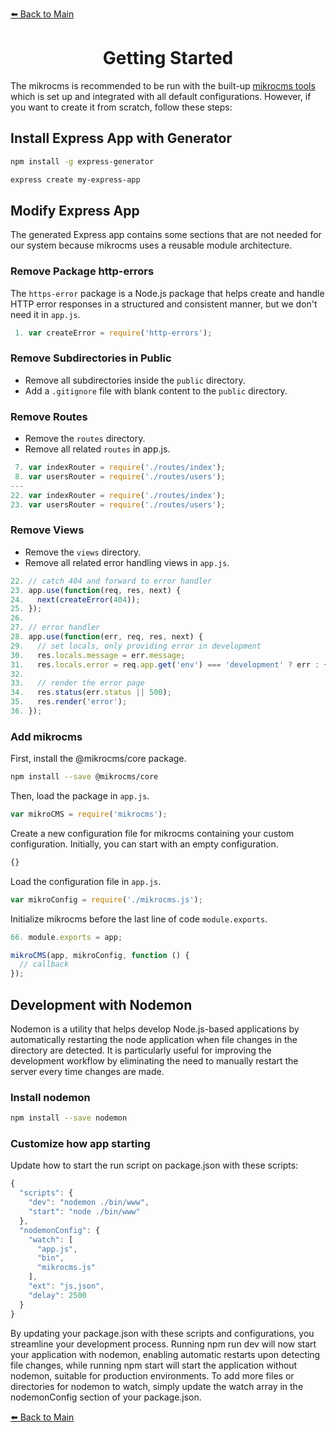 [⬅️ Back to Main](../README.md)

<h1 align="center">Getting Started</h1>

The mikrocms is recommended to be run with the built-up [mikrocms tools](https://github.com/mikrocms/mikrocms) which is set up and integrated with all default configurations. However, if you want to create it from scratch, follow these steps:

## Install Express App with Generator

```sh
npm install -g express-generator
```

```sh
express create my-express-app
```

## Modify Express App

The generated Express app contains some sections that are not needed for our system because mikrocms uses a reusable module architecture.

### Remove Package http-errors

The `https-error` package is a Node.js package that helps create and handle HTTP error responses in a structured and consistent manner, but we don't need it in `app.js`.

```js
 1. var createError = require('http-errors');
```

### Remove Subdirectories in Public

- Remove all subdirectories inside the `public` directory.
- Add a `.gitignore` file with blank content to the `public` directory.

### Remove Routes

- Remove the `routes` directory.
- Remove all related `routes` in app.js.

```js
 7. var indexRouter = require('./routes/index');
 8. var usersRouter = require('./routes/users');
---
22. var indexRouter = require('./routes/index');
23. var usersRouter = require('./routes/users');
```

### Remove Views

- Remove the `views` directory.
- Remove all related error handling views in `app.js`.

```js
22. // catch 404 and forward to error handler
23. app.use(function(req, res, next) {
24.   next(createError(404));
25. });
26. 
27. // error handler
28. app.use(function(err, req, res, next) {
29.   // set locals, only providing error in development
30.   res.locals.message = err.message;
31.   res.locals.error = req.app.get('env') === 'development' ? err : {};
32. 
33.   // render the error page
34.   res.status(err.status || 500);
35.   res.render('error');
36. });
```

### Add mikrocms

First, install the @mikrocms/core package.

```sh
npm install --save @mikrocms/core
```

Then, load the package in `app.js`.

```js
var mikroCMS = require('mikrocms');
```

Create a new configuration file for mikrocms containing your custom configuration. Initially, you can start with an empty configuration.

```js
{}
```

Load the configuration file in `app.js`.

```js
var mikroConfig = require('./mikrocms.js');
```

Initialize mikrocms before the last line of code `module.exports`.

```js
66. module.exports = app;
```

```js
mikroCMS(app, mikroConfig, function () {
  // callback
});
```

## Development with Nodemon

Nodemon is a utility that helps develop Node.js-based applications by automatically restarting the node application when file changes in the directory are detected. It is particularly useful for improving the development workflow by eliminating the need to manually restart the server every time changes are made.

### Install nodemon

```sh
npm install --save nodemon
```

### Customize how app starting

Update how to start the run script on package.json with these scripts:

```js
{
  "scripts": {
    "dev": "nodemon ./bin/www",
    "start": "node ./bin/www"
  },
  "nodemonConfig": {
    "watch": [
      "app.js",
      "bin",
      "mikrocms.js"
    ],
    "ext": "js,json",
    "delay": 2500
  }
}
```

By updating your package.json with these scripts and configurations, you streamline your development process. Running npm run dev will now start your application with nodemon, enabling automatic restarts upon detecting file changes, while running npm start will start the application without nodemon, suitable for production environments. To add more files or directories for nodemon to watch, simply update the watch array in the nodemonConfig section of your package.json.

[⬅️ Back to Main](../README.md)
